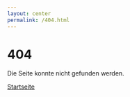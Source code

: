 ```yaml
---
layout: center
permalink: /404.html
---
```


# 404

Die Seite konnte nicht gefunden werden.

<div class="mt3">
  <a href="{{ site.baseurl }}/" class="button button-blue button-big">Startseite</a>
</div>
